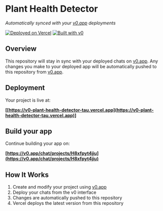 # Plant Health Detector

*Automatically synced with your [v0.app](https://v0.app) deployments*

[![Deployed on Vercel](https://img.shields.io/badge/Deployed%20on-Vercel-black?style=for-the-badge&logo=vercel)](https://vercel.com/info-34580468s-projects/v0-plant-health-detector)
[![Built with v0](https://img.shields.io/badge/Built%20with-v0.app-black?style=for-the-badge)](https://v0.app/chat/projects/H8xfpyt4jiu)

## Overview

This repository will stay in sync with your deployed chats on [v0.app](https://v0.app).
Any changes you make to your deployed app will be automatically pushed to this repository from [v0.app](https://v0.app).

## Deployment

Your project is live at:

**[[https://v0-plant-health-detector-tau.vercel.app](https://v0-plant-health-detector-tau.vercel.app)]**

## Build your app

Continue building your app on:

**[https://v0.app/chat/projects/H8xfpyt4jiu](https://v0.app/chat/projects/H8xfpyt4jiu)**

## How It Works

1. Create and modify your project using [v0.app](https://v0.app)
2. Deploy your chats from the v0 interface
3. Changes are automatically pushed to this repository
4. Vercel deploys the latest version from this repository

